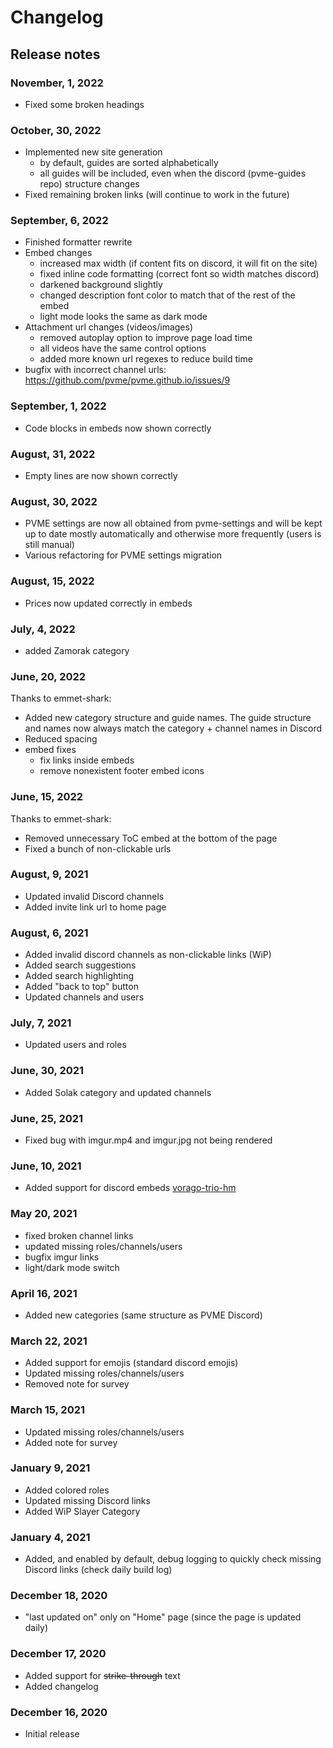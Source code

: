 # Changelog

## Release notes

### November, 1, 2022

- Fixed some broken headings

### October, 30, 2022

- Implemented new site generation
  - by default, guides are sorted alphabetically
  - all guides will be included, even when the discord (pvme-guides repo) structure changes
- Fixed remaining broken links (will continue to work in the future)

### September, 6, 2022

- Finished formatter rewrite
- Embed changes
  - increased max width (if content fits on discord, it will fit on the site)
  - fixed inline code formatting (correct font so width matches discord)
  - darkened background slightly
  - changed description font color to match that of the rest of the embed
  - light mode looks the same as dark mode
- Attachment url changes (videos/images)
  - removed autoplay option to improve page load time
  - all videos have the same control options
  - added more known url regexes to reduce build time
- bugfix with incorrect channel urls: https://github.com/pvme/pvme.github.io/issues/9

### September, 1, 2022

- Code blocks in embeds now shown correctly

### August, 31, 2022

- Empty lines are now shown correctly

### August, 30, 2022

- PVME settings are now all obtained from pvme-settings and will be kept up to date mostly automatically and otherwise more frequently (users is still manual)
- Various refactoring for PVME settings migration

### August, 15, 2022

- Prices now updated correctly in embeds

### July, 4, 2022

- added Zamorak category

### June, 20, 2022

Thanks to emmet-shark:

- Added new category structure and guide names. The guide structure and names now always match the category + channel names in Discord 
- Reduced spacing
- embed fixes
  - fix links inside embeds
  - remove nonexistent footer embed icons

### June, 15, 2022

Thanks to emmet-shark:

- Removed unnecessary ToC embed at the bottom of the page
- Fixed a bunch of non-clickable urls

### August, 9, 2021

- Updated invalid Discord channels
- Added invite link url to home page

### August, 6, 2021

- Added invalid discord channels as non-clickable links (WiP)
- Added search suggestions
- Added search highlighting
- Added "back to top" button
- Updated channels and users

### July, 7, 2021

- Updated users and roles

### June, 30, 2021

- Added Solak category and updated channels

### June, 25, 2021

- Fixed bug with imgur.mp4 and imgur.jpg not being rendered

### June, 10, 2021

- Added support for discord embeds [vorago-trio-hm](https://pvme.github.io/pvme-guides/vorago/vorago-trio-hm/#safe-phases-10-11)

### May 20, 2021

- fixed broken channel links
- updated missing roles/channels/users
- bugfix imgur links
- light/dark mode switch

### April 16, 2021

- Added new categories (same structure as PVME Discord)

### March 22, 2021

- Added support for emojis (standard discord emojis)
- Updated missing roles/channels/users
- Removed note for survey

### March 15, 2021

- Updated missing roles/channels/users
- Added note for survey

### January 9, 2021

- Added colored roles
- Updated missing Discord links
- Added WiP Slayer Category

### January 4, 2021

- Added, and enabled by default, debug logging to quickly check missing Discord links (check daily build log)

### December 18, 2020

- "last updated on" only on "Home" page (since the page is updated daily)

### December 17, 2020

- Added support for ~~strike-through~~ text
- Added changelog

### December 16, 2020

- Initial release
